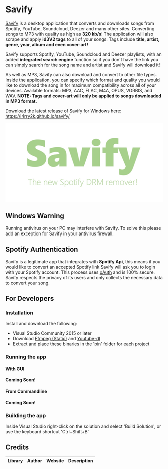 # Savify

[Savify](https://l4rry2k.github.io/Savify/) is a desktop application that converts and downloads songs from Spotify, YouTube, Soundcloud, Deezer and many other sites. Converting songs to MP3 with quality as high as **320 kb/s**! The application will also scrape and apply **id3V2 tags** to all of your songs. Tags include **title, artist, genre, year, album and even cover-art!**

Savify supports Spotify, YouTube, Soundcloud and Deezer playlists, with an added **integrated search engine** function so if you don't have the link you can simply search for the song name and artist and Savify will download it!

As well as MP3, Savify can also download and convert to other file types. Inside the application, you can specify which format and quality you would like to download the song in for maximum compatibility across all of your devices. Available formats: MP3, AAC, FLAC, M4A, OPUS, VORBIS, and WAV. **NOTE: Tags and cover-art will only be applied to songs downloaded in MP3 format.**

Download the latest release of Savify for Windows here: https://l4rry2k.github.io/savify/

[![Savify](savify.png)](https://l4rry2k.github.io/savify/)

## Windows Warning
Running antivirus on your PC may interfere with Savify.
To solve this please add an exception for Savify in your antivirus firewall.

## Spotify Authentication
Savify is a legitimate app that integrates with **Spotify Api**, this means if you would like to convert an accepted Spotify link Savify will ask you to login with your Spotify account. This process uses [oAuth](https://oauth.net/) and is 100% secure. Savify respects the privacy of its users and only collects the necessary data to convert your song.

## For Developers
### Installation
Install and download the following:
- Visual Studio Community 2015 or later
- Download [Ffmpeg (Static)](https://ffmpeg.zeranoe.com/builds/) and [Youtube-dl](https://ytdl-org.github.io/youtube-dl/download.html)
- Extract and place these binaries in the 'bin' folder for each project

### Running the app
#### With GUI
**Coming Soon!**

#### From Commandline
**Coming Soon!**

### Building the app
Inside Visual Studio right-click on the solution and select 'Build Solution', or use the keyboard shortcut 'Ctrl+Shift+B'

## Credits
|Library|Author|Website|Description|
|---|---|---|---|
